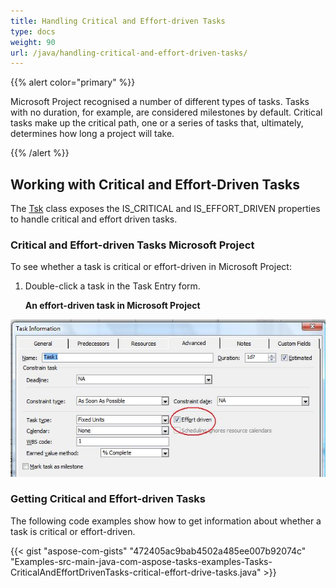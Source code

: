 ```yaml
---
title: Handling Critical and Effort-driven Tasks
type: docs
weight: 90
url: /java/handling-critical-and-effort-driven-tasks/
---
```


{{% alert color="primary" %}} 

Microsoft Project recognised a number of different types of tasks. Tasks with no duration, for example, are considered milestones by default. Critical tasks make up the critical path, one or a series of tasks that, ultimately, determines how long a project will take.

{{% /alert %}} 
## **Working with Critical and Effort-Driven Tasks**
The [Tsk](http://www.aspose.com/api/java/tasks/com.aspose.tasks/classes/Tsk) class exposes the IS_CRITICAL and IS_EFFORT_DRIVEN properties to handle critical and effort driven tasks.
### **Critical and Effort-driven Tasks Microsoft Project**
To see whether a task is critical or effort-driven in Microsoft Project:

1. Double-click a task in the Task Entry form. 

   **An effort-driven task in Microsoft Project** 

![todo:image_alt_text](handling-critical-and-effort-driven-tasks_1.png)
### **Getting Critical and Effort-driven Tasks**
The following code examples show how to get information about whether a task is critical or effort-driven.

{{< gist "aspose-com-gists" "472405ac9bab4502a485ee007b92074c" "Examples-src-main-java-com-aspose-tasks-examples-Tasks-CriticalAndEffortDrivenTasks-critical-effort-drive-tasks.java" >}}
